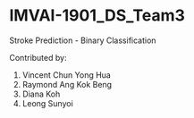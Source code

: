 # IMVAI-1901_DS_Team3

Stroke Prediction - Binary Classification

Contributed by:
1. Vincent Chun Yong Hua
2. Raymond Ang Kok Beng
3. Diana Koh
4. Leong Sunyoi
